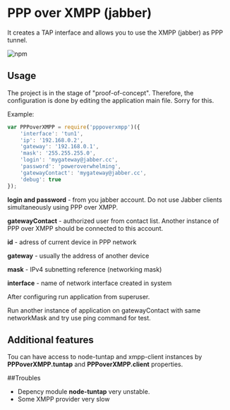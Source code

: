 # PPP over XMPP (jabber)
It creates a TAP interface and allows you to use the XMPP (jabber) as PPP tunnel.

![npm](https://img.shields.io/npm/dt/pppoverxmpp.svg)


## Usage

The project is in the stage of "proof-of-concept". Therefore, the configuration is done by editing the application main file. Sorry for this.

Example:

```javascript
var PPPoverXMPP = require('pppoverxmpp')({
	'interface': 'tun1',
	'ip': '192.168.0.2',
	'gateway': '192.168.0.1',
	'mask': '255.255.255.0',
	'login': 'mygateway@jabber.cc',
	'password': 'poweroverwhelming',
	'gatewayContact': 'mygateway@jabber.cc',
	'debug': true
});
```
**login and password** - from you jabber account. Do not use Jabber clients simultaneously using PPP over XMPP.

**gatewayContact** - authorized user from contact list. Another instance of PPP over XMPP should be connected to this account.

**id** - adress of current device in PPP network

**gateway** - usually the address of another device

**mask** - IPv4 subnetting reference (networking mask)

**interface** - name of network interface created in system

After configuring run application from superuser. 

Run another instance of application on gatewayContact with same networkMask and try use ping command for test.

## Additional features

Tou can have access to node-tuntap and xmpp-client instances by **PPPoverXMPP.tuntap** and **PPPoverXMPP.client** properties.

##Troubles

* Depency module **node-tuntap** very unstable.
* Some XMPP provider very slow
